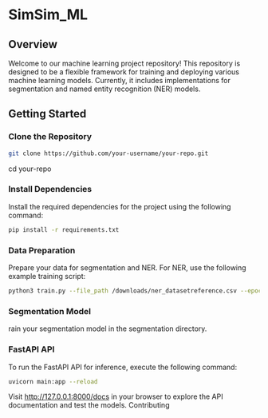 # SimSim_ML

## Overview

Welcome to our machine learning project repository! This repository is designed to be a flexible framework for training and deploying various machine learning models. Currently, it includes implementations for segmentation and named entity recognition (NER) models.

## Getting Started

### Clone the Repository

```bash
git clone https://github.com/your-username/your-repo.git
```
cd your-repo
### Install Dependencies

Install the required dependencies for the project using the following command:
```bash
pip install -r requirements.txt
```
### Data Preparation

Prepare your data for segmentation and NER. For NER, use the following example training script:
```bash
python3 train.py --file_path /downloads/ner_datasetreference.csv --epochs 5 --train_batch_size 8 --valid_batch_size 4 --learning_rate 0.0001 --max_grad_norm 5
```
### Segmentation Model

rain your segmentation model in the segmentation directory.
### FastAPI API

To run the FastAPI API for inference, execute the following command:
```bash
uvicorn main:app --reload
```

Visit http://127.0.0.1:8000/docs in your browser to explore the API documentation and test the models.
Contributing
